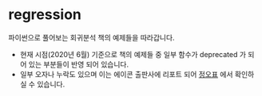 # regression

파이썬으로 풀어보는 회귀분석 책의 예제들을 따라갑니다. 

- 현재 시점(2020년 6월) 기준으로 책의 예제들 중 일부 함수가 deprecated 가 되어 있는 부분들이 반영 되어 있습니다.
- 일부 오자나 누락도 있으며 이는 에이콘 출판사에 리포트 되어 [정오표](http://acornpub.co.kr/book/regression-analysis-python#errata) 에서 확인하 실 수 있습니다.

